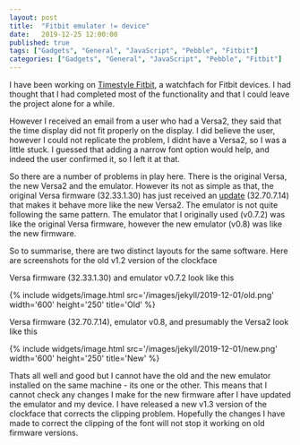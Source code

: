 ```yaml
---
layout: post
title:  "Fitbit emulater != device"
date:   2019-12-25 12:00:00
published: true
tags: ["Gadgets", "General", "JavaScript", "Pebble", "Fitbit"]
categories: ["Gadgets", "General", "JavaScript", "Pebble", "Fitbit"]
---
```


I have been working on [Timestyle Fitbit][timestyle-fitbit-url], a watchfach for Fitbit devices. I had thought that I had completed most of the functionality and that I could leave the project alone for a while.

However I received an email from a user who had a Versa2, they said that the time display did not fit properly on the display. I did believe the user, however I could not replicate the problem, I didnt have a Versa2, so I was a little stuck. I guessed that adding a narrow font option would help, and indeed the user confirmed it, so I left it at that.

So there are a number of problems in play here. There is the original Versa, the new Versa2 and the emulator. However its not as simple as that, the original Versa firmware (32.33.1.30) has just received an [update][firmware-url] (32.70.7.14) that makes it behave more like the new Versa2. The emulator is not quite following the same pattern. The emulator that I originally used (v0.7.2) was like the original Versa firmware, however the new emulator (v0.8) was like the new firmware. 

So to summarise, there are two distinct layouts for the same software. Here are screenshots for the old v1.2 version of the clockface

Versa firmware (32.33.1.30) and emulator v0.7.2 look like this

{% include widgets/image.html src='/images/jekyll/2019-12-01/old.png' width='600' height='250' title='Old' %}

Versa firmware (32.70.7.14), emulator v0.8, and presumably the Versa2 look like this

{% include widgets/image.html src='/images/jekyll/2019-12-01/new.png' width='600' height='250' title='New' %}

Thats all well and good but I cannot have the old and the new emulator installed on the same machine - its one or the other. This means that I cannot check any changes I make for the new firmware after I have updated the emulator and my device. I have released a new v1.3 version of the clockface that corrects the clipping problem. Hopefully the changes I have made to correct the clipping of the font will not stop it working on old firmware versions.


[timestyle-fitbit-url]: https://gallery.fitbit.com/details/dfe5fccd-01e5-4979-a5ad-070673df12dd
[firmware-url]: 		https://community.fitbit.com/t5/Versa-Smartwatches/Fitbit-OS-4-1-Firmware-Release-70-7-14/td-p/3931908

